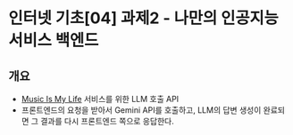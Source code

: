 # 인터넷 기초[04] 과제2 - 나만의 인공지능 서비스 백엔드

## 개요
- [Music Is My Life](https://yeji119.github.io/music-recommend/) 서비스를 위한 LLM 호출 API
- 프론트엔드의 요청을 받아서 Gemini API를 호출하고, LLM의 답변 생성이 완료되면 그 결과를 다시 프론트엔드 쪽으로 응답한다.